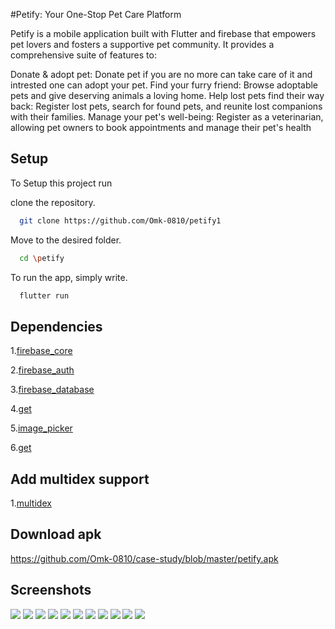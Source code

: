 
#Petify: Your One-Stop Pet Care Platform

Petify is a mobile application built with Flutter and firebase that empowers pet lovers and fosters a supportive pet community. It provides a comprehensive suite of features to:

Donate & adopt pet: Donate pet if you are no more can take care of it and intrested one can adopt your pet.
Find your furry friend: Browse adoptable pets and give deserving animals a loving home.
Help lost pets find their way back: Register lost pets, search for found pets, and reunite lost companions with their families.
Manage your pet's well-being: Register as a veterinarian, allowing pet owners to book appointments and manage their pet's health


## Setup

To Setup this project run

clone the repository.
```bash
  git clone https://github.com/Omk-0810/petify1
```
Move to the desired folder.
```bash
  cd \petify
```
To run the app, simply write.
```bash
  flutter run
```




## Dependencies

1.[firebase_core ](https://pub.dev/packages/firebase_core)

2.[firebase_auth ](https://pub.dev/packages/firebase_auth)

3.[firebase_database ](https://pub.dev/packages/firebase_database)

4.[get ](https://pub.dev/packages/get)

5.[image_picker ](https://pub.dev/packages/image_picker)

6.[get ](https://pub.dev/packages/get)


## Add multidex support

1.[multidex ](https://developer.android.com/build/multidex#groovy)


## Download apk
https://github.com/Omk-0810/case-study/blob/master/petify.apk







## Screenshots

![](https://github.com/Omk-0810/petify1/blob/master/screenshots/createAccount.jpg)
![](https://github.com/Omk-0810/petify1/blob/master/screenshots/homepage.jpg)
![](https://github.com/Omk-0810/petify1/blob/master/screenshots/adopt.jpg)
![](https://github.com/Omk-0810/case-study/blob/master/Screenshots/signup.jpeg)
![](https://github.com/Omk-0810/petify1/blob/master/screenshots/adoptionReq.jpg)
![](https://github.com/Omk-0810/petify1/blob/master/screenshots/bookAppointment.jpg)
![](https://github.com/Omk-0810/petify1/blob/master/screenshots/editProfile.jpg)
![](https://github.com/Omk-0810/petify1/blob/master/screenshots/reqDetails.jpg)
![](https://github.com/Omk-0810/petify1/blob/master/screenshots/showAppointments.jpg)
![](https://github.com/Omk-0810/petify1/blob/master/screenshots/showVet.jpg)
![](https://github.com/Omk-0810/petify1/blob/master/screenshots/upload.jpg)




